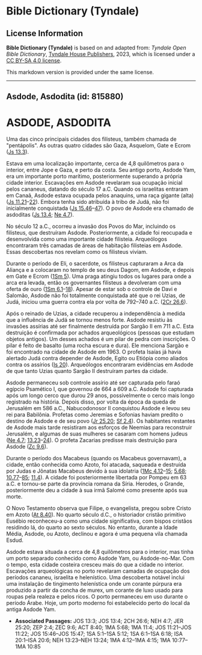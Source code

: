 # Bible Dictionary (Tyndale)

## License Information

**Bible Dictionary (Tyndale)** is based on and adapted from: _Tyndale Open Bible Dictionary_, [Tyndale House Publishers](https://tyndaleopenresources.com/), 2023, which is licensed under a [CC BY-SA 4.0 license](https://creativecommons.org/licenses/by-sa/4.0/legalcode.en).

This markdown version is provided under the same license.



--------------------------------

## Asdode, Asdodita (id: 815880)

ASDODE, ASDODITA
================

Uma das cinco principais cidades dos filisteus, também chamada de "pentápolis". As outras quatro cidades são Gaza, Asquelom, Gate e Ecrom ([Js 13\.3](https://ref.ly/Josh13:3)).

Estava em uma localização importante, cerca de 4,8 quilômetros para o interior, entre Jope e Gaza, e perto da costa. Seu antigo porto, Asdode Yam, era um importante porto marítimo, posteriormente superando a própria cidade interior. Escavações em Asdode revelaram sua ocupação inicial pelos cananeus, datando do século 17 a.C. Quando os israelitas entraram em Canaã, Asdode estava ocupada pelos anaquins, uma raça gigante (alta) ([Js 11\.21](https://ref.ly/Josh11:21-Josh11:22)–[22](https://ref.ly/Josh11:21-Josh11:22)). Embora tenha sido atribuída à tribo de Judá, não foi inicialmente conquistada ([Js 15\.46](https://ref.ly/Josh15:46-Josh15:47)–[47](https://ref.ly/Josh15:46-Josh15:47)). O povo de Asdode era chamado de asdoditas ([Js 13\.4](https://ref.ly/Josh13:4); [Ne 4\.7](https://ref.ly/Neh4:7)).

No século 12 a.C., ocorreu a invasão dos Povos do Mar, incluindo os filisteus, que destruíram Asdode. Posteriormente, a cidade foi reocupada e desenvolvida como uma importante cidade filisteia. Arqueólogos encontraram três camadas de áreas de habitação filisteias em Asdode. Essas descobertas nos revelam como os filisteus viviam.

Durante o período de Eli, o sacerdote, os filisteus capturaram a Arca da Aliança e a colocaram no templo de seu deus Dagom, em Asdode, e depois em Gate e Ecrom ([1Sm 5](https://ref.ly/1Sam5:1-1Sam5:12)). Uma praga atingiu todos os lugares para onde a arca era levada, então os governantes filisteus a devolveram com uma oferta de ouro ([1Sm 6\.1](https://ref.ly/1Sam6:1-1Sam6:18)–[18](https://ref.ly/1Sam6:1-1Sam6:18)). Apesar de estar sob o controle de Davi e Salomão, Asdode não foi totalmente conquistada até que o rei Uzias, de Judá, iniciou uma guerra contra ela por volta de 792–740 a.C. ([2Cr 26\.6](https://ref.ly/2Chr26:6)).

Após o reinado de Uzias, a cidade recuperou a independência à medida que a influência de Judá se tornou menos forte. Asdode resistiu às invasões assírias até ser finalmente destruída por Sargão II em 711 a.C. Esta destruição é confirmada por achados arqueológicos (pessoas que estudam objetos antigos). Um desses achados é um pilar de pedra com inscrições. O pilar é feito de basalto (uma rocha escura e dura). Ele menciona Sargão e foi encontrado na cidade de Asdode em 1963\. O profeta Isaías já havia alertado Judá contra depender de Asdode, Egito ou Etiópia como aliados contra os assírios ([Is 20](https://ref.ly/Isa20:1-Isa20:6)). Arqueólogos encontraram evidências em Asdode de que tanto Uzias quanto Sargão II destruíram partes da cidade.

Asdode permaneceu sob controle assírio até ser capturada pelo faraó egípcio Psamético I, que governou de 664 a 609 a.C. Asdode foi capturada após um longo cerco que durou 29 anos, possivelmente o cerco mais longo registrado na história. Depois disso, por volta da época da queda de Jerusalém em 586 a.C., Nabucodonosor II conquistou Asdode e levou seu rei para Babilônia. Profetas como Jeremias e Sofonias haviam predito o destino de Asdode e de seu povo ([Jr 25\.20](https://ref.ly/Jer25:20); [Sf 2\.4](https://ref.ly/Zeph2:4)). Os habitantes restantes de Asdode mais tarde resistiram aos esforços de Neemias para reconstruir Jerusalém, e algumas de suas mulheres se casaram com homens judeus ([Ne 4\.7](https://ref.ly/Neh4:7); [13\.23](https://ref.ly/Neh13:23-Neh13:24)–[24](https://ref.ly/Neh13:23-Neh13:24)). O profeta Zacarias predisse mais destruição para Asdode ([Zc 9\.6](https://ref.ly/Zech9:6)).

Durante o período dos Macabeus (quando os Macabeus governavam), a cidade, então conhecida como Azoto, foi atacada, saqueada e destruída por Judas e Jônatas Macabeus devido à sua idolatria ([1Mc 4\.12](https://ref.ly/1Macc4:12-1Macc4:15)–[15](https://ref.ly/1Macc4:12-1Macc4:15); [5\.68](https://ref.ly/1Macc5:68); [10\.77](https://ref.ly/1Macc10:77-1Macc10:85)–[85](https://ref.ly/1Macc10:77-1Macc10:85); [11\.4](https://ref.ly/1Macc11:4)). A cidade foi posteriormente libertada por Pompeu em 63 a.C. e tornou\-se parte da província romana da Síria. Herodes, o Grande, posteriormente deu a cidade à sua irmã Salomé como presente após sua morte.

O Novo Testamento observa que Filipe, o evangelista, pregou sobre Cristo em Azoto ([At 8\.40](https://ref.ly/Acts8:40)). No quarto século d.C., o historiador cristão primitivo Eusébio reconheceu\-a como uma cidade significativa, com bispos cristãos residindo lá, do quarto ao sexto séculos. No entanto, durante a Idade Média, Asdode, ou Azoto, declinou e agora é uma pequena vila chamada Esdud.

Asdode estava situada a cerca de 4,8 quilômetros para o interior, mas tinha um porto separado conhecido como Asdode Yam, ou Asdode\-no\-Mar. Com o tempo, esta cidade costeira cresceu mais do que a cidade no interior. Escavações arqueológicas no porto revelaram camadas de ocupação dos períodos cananeu, israelita e helenístico. Uma descoberta notável inclui uma instalação de tingimento helenística onde um corante púrpura era produzido a partir da concha de murex, um corante de luxo usado para roupas pela realeza e pelos ricos. O porto permaneceu em uso durante o período Árabe. Hoje, um porto moderno foi estabelecido perto do local da antiga Asdode Yam.

* **Associated Passages:** JOS 13:3; JOS 13:4; 2CH 26:6; NEH 4:7; JER 25:20; ZEP 2:4; ZEC 9:6; ACT 8:40; 1MA 5:68; 1MA 11:4; JOS 11:21–JOS 11:22; JOS 15:46–JOS 15:47; 1SA 5:1–1SA 5:12; 1SA 6:1–1SA 6:18; ISA 20:1–ISA 20:6; NEH 13:23–NEH 13:24; 1MA 4:12–1MA 4:15; 1MA 10:77–1MA 10:85

